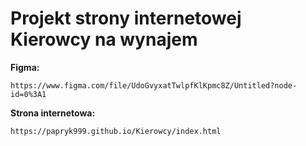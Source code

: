 # Projekt strony internetowej Kierowcy na wynajem
**Figma:**
```
https://www.figma.com/file/UdoGvyxatTwlpfKlKpmc8Z/Untitled?node-id=0%3A1

```
**Strona internetowa:**
```
https://papryk999.github.io/Kierowcy/index.html
```
